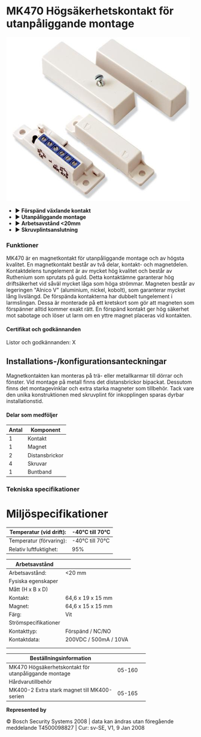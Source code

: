 # **MK470 Högsäkerhetskontakt för utanpåliggande montage**

![](_page_0_Picture_2.jpeg)

- ▶ **Förspänd växlande kontakt**
- ▶ **Utanpåliggande montage**
- ▶ **Arbetsavstånd <20mm**
- ▶ **Skruvplintsanslutning**

### **Funktioner**

MK470 är en magnetkontakt för utanpåliggande montage och av högsta kvalitet. En magnetkontakt består av två delar, kontakt- och magnetdelen. Kontaktdelens tungelement är av mycket hög kvalitet och består av Ruthenium som sprutats på guld. Detta kontaktämne garanterar hög driftsäkerhet vid såväl mycket låga som höga strömmar. Magneten består av legeringen "Alnico V" (aluminium, nickel, kobolt), som garanterar mycket lång livslängd. De förspända kontakterna har dubbelt tungelement i larmslingan. Dessa är monterade på ett kretskort som gör att magneten som förspänner alltid kommer exakt rätt. En förspänd kontakt ger hög säkerhet mot sabotage och löser ut larm om en yttre magnet placeras vid kontakten.

#### **Certifikat och godkännanden**

Listor och godkännanden: X

## **Installations-/konfigurationsanteckningar**

Magnetkontakten kan monteras på trä- eller metallkarmar till dörrar och fönster. Vid montage på metall finns det distansbrickor bipackat. Dessutom finns det montagevinklar och extra starka magneter som tillbehör. Tack vare den unika konstruktionen med skruvplint för inkopplingen sparas dyrbar installationstid.

#### **Delar som medföljer**

| Antal | Komponent      |
|-------|----------------|
| 1     | Kontakt        |
| 1     | Magnet         |
| 2     | Distansbrickor |
| 4     | Skruvar        |
| 1     | Buntband       |

### **Tekniska specifikationer**

# **Miljöspecifikationer**

| Temperatur (vid drift): | -40°C till 70°C |
|-------------------------|-----------------|
| Temperatur (förvaring): | -40°C till 70°C |
| Relativ luftfuktighet:  | 95%             |

| Arbetsavstånd        |                       |
|----------------------|-----------------------|
| Arbetsavstånd:       | <20 mm                |
| Fysiska egenskaper   |                       |
| Mått (H x B x D)     |                       |
| Kontakt:             | 64,6 x 19 x 15 mm     |
| Magnet:              | 64,6 x 15 x 15 mm     |
| Färg:                | Vit                   |
| Strömspecifikationer |                       |
| Kontakttyp:          | Förspänd / NC/NO      |
| Kontaktdata:         | 200VDC / 500mA / 10VA |
|                      |                       |
|                      |                       |

| Beställningsinformation                                 |        |  |
|---------------------------------------------------------|--------|--|
| MK470 Högsäkerhetskontakt för<br>utanpåliggande montage | 05-160 |  |
| Hårdvarutillbehör                                       |        |  |
| MK400-2 Extra stark magnet till MK400-<br>serien        | 05-165 |  |

**Represented by**

© Bosch Security Systems 2008 | data kan ändras utan föregående meddelande T4500098827 | Cur: sv-SE, V1, 9 Jan 2008